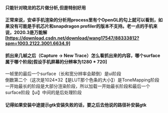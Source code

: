 #### 只能针对晓龙的芯片做分析,但是特别好用

#### 正常来说，安卓手机渲染的分析用process里有个OpenGL的勾上就可以看到，如果没有可能是手机芯片和snapdragon profiler的版本不支持。老一点的手机来说，2020.3是万能解[https://download.csdn.net/download/wang17547/88333812?spm=1003.2122.3001.6634.9]

#### 抓出来几帧之后（Capture -> New Trace）怎么看抓出来的内容，哪个surface属于哪个阶段[假设手机屏幕的分辨率为1280 * 720]
一帧里的最后一个surface（长和宽分辨率会颠倒）是ui阶段   
倒数第二个（这次是1024*32【是LUT那个色条的大小】）是ToneMapping阶段  
一开始最长的阶段是大部分渲染阶段，所以加载一开始最长阶段和最后一个surface阶段【ui】中间的是后处理阶段

#### 记得如果安装中途提示gtk安装失败的话，要之后去他说的路径补安装gtk
